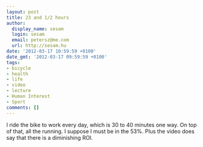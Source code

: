 ```yaml
---
layout: post
title: 23 and 1/2 hours
author:
  display_name: sesam
  login: sesam
  email: petersz@me.com
  url: http://sesam.hu
date: '2012-03-17 10:59:59 +0100'
date_gmt: '2012-03-17 09:59:59 +0100'
tags:
- bicycle
- health
- life
- video
- lecture
- Human Interest
- Sport
comments: []
---
```


I ride the bike to work every day, which is 30 to 40 minutes one way. On top of that, all the running. I suppose I must be in the 53%. Plus the video does say that there is a diminishing ROI.
